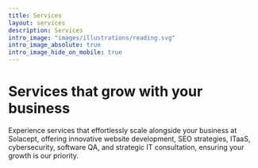 ```yaml
---
title: Services
layout: services
description: Services
intro_image: "images/illustrations/reading.svg"
intro_image_absolute: true
intro_image_hide_on_mobile: true
---
```


# Services that grow with your business

Experience services that effortlessly scale alongside your business at Solacept, offering innovative website development, SEO strategies, ITaaS, cybersecurity, software QA, and strategic IT consultation, ensuring your growth is our priority.